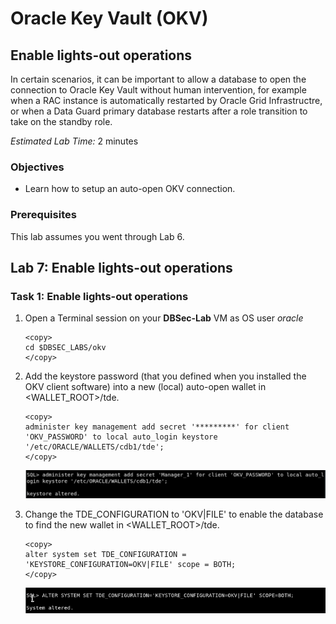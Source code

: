 # Oracle Key Vault (OKV)

## Enable lights-out operations
In certain scenarios, it can be important to allow a database to open the connection to Oracle Key Vault without human intervention, for example when a RAC instance is automatically restarted by Oracle Grid Infrastructre, or when a Data Guard primary database restarts after a role transition to take on the standby role.

*Estimated Lab Time:* 2 minutes

### Objectives
- Learn how to setup an auto-open OKV connection.

### Prerequisites
This lab assumes you went through Lab 6. 

## Lab 7: Enable lights-out operations
### Task 1: Enable lights-out operations

1. Open a Terminal session on your **DBSec-Lab** VM as OS user *oracle*

    ````plaintext
    <copy>
    cd $DBSEC_LABS/okv
    </copy>
    ````

2. Add the keystore password (that you defined when you installed the OKV client software) into a new (local) auto-open wallet in <WALLET_ROOT>/tde.

    ````
    <copy>
    administer key management add secret '*********' for client 'OKV_PASSWORD' to local auto_login keystore '/etc/ORACLE/WALLETS/cdb1/tde';
    </copy>
    ````

   ![Key Vault](./images/image-2025-09-25_11-48-23.png "Add the OKV password to the TDE wallet in <WALLET_ROOT>/tde to enable auto-open OKV configuration.")

3. Change the TDE_CONFIGURATION to 'OKV|FILE' to enable the database to find the new wallet in <WALLET_ROOT>/tde.

    ```
    <copy>
    alter system set TDE_CONFIGURATION = 'KEYSTORE_CONFIGURATION=OKV|FILE' scope = BOTH;
    </copy>
    ```

    ![Key Vault](./images/image-2025-7-24_12-53-4.png "Change the TDE configuration to OKV|FILE:")


